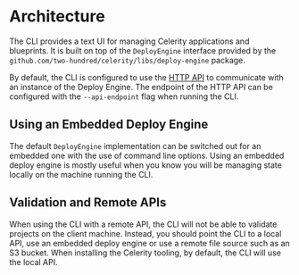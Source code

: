 # Architecture

The CLI provides a text UI for managing Celerity applications and blueprints.
It is built on top of the `DeployEngine` interface provided by the `github.com/two-hundred/celerity/libs/deploy-engine` package.

By default, the CLI is configured to use the [HTTP API](../../api/README.md) to communicate with an instance of the Deploy Engine.
The endpoint of the HTTP API can be configured with the `--api-endpoint` flag when running the CLI.

## Using an Embedded Deploy Engine

The default `DeployEngine` implementation can be switched out for an embedded one with the use of command line options. Using an embedded deploy engine is mostly useful when you know you will be managing state locally on the machine running the CLI.

## Validation and Remote APIs

When using the CLI with a remote API, the CLI will not be able to validate projects on the client machine. Instead, you should point the CLI to a local API, use an embedded deploy engine or use a remote file source such as an S3 bucket.
When installing the Celerity tooling, by default, the CLI will use the local API.
